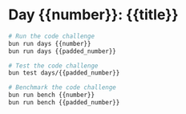 # Day {{number}}: {{title}}

```bash
# Run the code challenge
bun run days {{number}}
bun run days {{padded_number}}

# Test the code challenge
bun test days/{{padded_number}}

# Benchmark the code challenge
bun run bench {{number}}
bun run bench {{padded_number}}
```
